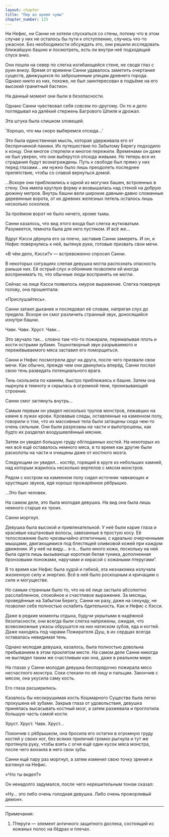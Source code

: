 ```yaml
---
layout: chapter
title: "Пир во время чумы"
chapter_number: 125
---
```


Ни Нефис, ни Санни не хотели спускаться со стены, потому что в этом случае у них не осталось бы пути к отступлению, случись что-то ужасное. Без необходимости обсуждать это, они решили исследовать ближайшую башню и посмотреть, есть ли внутри неё подходящий спуск вниз.

Они пошли на север по слегка изгибающейся стене, не сводя глаз с руин внизу. Время от времени Санни удавалось заметить очертания существ, движущихся по заброшенным улицам древнего города. Однако никто из них, похоже, не был заинтересован в подъёме на его высокий гранитный бастион.

На данный момент они были в безопасности.

Однако Санни чувствовал себя совсем по-другому. Он то и дело поглядывал на далёкий стержень Багрового Шпиля и дрожал.

Эта штука была слишком зловещей.

'Хорошо, что мы скоро выберемся отсюда...'

Это была единственная мысль, которая удерживала его от беспричинной паники. Их путешествие по Забытому Берегу подходило к концу. Они многое стерпели и многое пережили. Временами он даже не был уверен, что они выберутся отсюда живыми. Но теперь все их страдания будут вознаграждены. Путь к свободе был прямо у них перед глазами... им нужно было лишь преодолеть последнее препятствие, чтобы со славой вернуться домой.

...Вскоре они приблизились к одной из могучих башен, встроенных в стену. Она имела круглую форму и возвышалась над стеной на добрую дюжину метров. Внутрь башни вели широкие давным-давно сломанные деревянные ворота, от их древних железных петель осталось лишь несколько осколков.

За проёмом ворот не было ничего, кроме тьмы.

Санни казалось, что вид этого входа был слегка жутковатым. Разумеется, темнота была для него пустяком. И всё же...

Вдруг Кэсси дёрнула его за плечо, заставив Санни замереть. И он, и Нефис повернулись к ней, вытянув руки, готовые призвать свои мечи.

«В чём дело, Кэсси?» — встревоженно спросил Санни.

В некоторых ситуациях слепая девушка могла распознать опасность раньше них. Её острый слух и обоняние позволяли ей иногда воспринимать то, что обычные люди воспринять не могли.

Сейчас на лице Кэсси появилось хмурое выражение. Слегка повернув голову, она прошептала:

«Прислушайтесь».

Санни затаил дыхание и последовал её словам, напрягая слух до предела. Вскоре он смог различить странный звук, доносящийся изнутри башни.

Чавк. Чавк. Хруст. Чавк...

Это звучало так... словно там что-то пожирали, перемалывая плоть и кости острыми зубами. Тошнотворный звук разрываемого и пережёвываемого мяса заставил его поморщиться.

Санни и Нефис посмотрели друг на друга, после чего призвали свои мечи. Как обычно, прежде чем они двинулись вперёд, Санни послал свою тень разведать потенциального врага.

Тень скользила по камням, быстро приближаясь к башне. Затем она нырнула в темноту и скрылась в огромной тени, пронизывающей строение.

Санни смог заглянуть внутрь...

Самым первым он увидел несколько трупов монстров, лежавших на камне в лужах крови. Кровавые следы, оставленные на каменном полу, говорили о том, что их массивные тела были затащены сюда чем-то очень сильным. Они были разрезаны на части и выпотрошены, как будто их разделал воодушевлённый мясник.

Затем он увидел большую груду обглоданных костей. На некоторых из них всё ещё оставалось немного мяса, в то время как другие были расколоты на части и очищены даже от костного мозга.

Следующим он увидел... костёр, горящий в круге из небольших камней, над которым жарилось несколько вертелов с мясом монстров.

Рядом с костром на каменном полу сидел источник чавкающих и хрустящих звуков, едя хорошо прожарённое рёбрышко.

...Это был человек.

На самом деле, это была молодая девушка. На вид она была лишь немного старше их троих.

Санни моргнул.

Девушка была высокой и привлекательной. У неё были карие глаза и красивые каштановые волосы, завязанные в простую косу. Её телосложение было чрезвычайно атлетичным, с идеально очерченными мышцами, двигающимися под блестящей оливковой кожей при каждом движении. И у неё на виду... э-э... было много кожи, поскольку на ней была одета лишь вызывающе короткая белая туника, дополненная бронзовыми поножами, наручами и кирасой с кожаными птеругами¹.

В то время как Нефис была худой и гибкой, эта незнакомка излучала жизненную силу и энергию. Всё в ней было роскошным и кричащим о силе и могуществе.

Но самым странным было то, что на её лице застыло абсолютно расслабленное, спокойное и счастливое выражение. За месяцы, проведённые на Забытом Берегу, Санни ни разу, даже на секунду, не позволил себе полностью ослабить бдительность. Как и Нефис с Кэсси.

Даже в редкие моменты отдыха, будучи укрытыми в надёжной безопасности, они всегда были слегка напряжены, ожидая, что всевозможные ужасы обрушатся на них натиском зубов, яда и когтей. Даже находясь под чарами Пожирателя Душ, в их сердцах всегда оставалась невидимая тень.

Однако молодая девушка, казалось, была полностью довольна пребыванием в этом проклятом месте. На самом деле Санни никогда не выглядел таким же счастливым как она, даже в реальном мире.

На глазах у Санни молодая девушка беспорядочно пожирала мясо несчастного монстра. Соки стекали по её лицу и пальцам. Закончив с мясом, она укусила саму кость.

Его глаза расширились.

Казалось бы несокрушимая кость Кошмарного Существа была легко прокушена её зубами. Закрыв глаза от удовольствия, девушка принялась высасывать костный мозг, а затем разжевала и проглотила большую часть самой кости.

Хруст. Хруст. Чавк. Хруст...

Покончив с рёбрышком, она бросила его остатки в огромную груду костей у своих ног, без всяких приличий громко рыгнула и тут же протянула руку, чтобы взять с огня ещё один кусок мяса монстра, после чего вонзила в него свои зубы.

Санни ещё пару раз моргнул, а затем изменил свою точку зрения и взглянул на Нефис.

«Что ты видел?»

Он ненадолго задумался, после чего нерешительным тоном сказал:

«Ну... это либо очень голодная девушка. Либо очень прожорливый демон».

***

Примечания:

1. Птеруги — элемент античного защитного доспеха, состоящий из кожаных полос на бёдрах и плечах.
